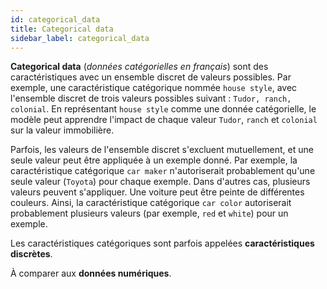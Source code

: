 ```yaml
---
id: categorical_data
title: Categorical data
sidebar_label: categorical_data
---
```

**Categorical data** (*données catégorielles en français*) sont des caractéristiques avec un ensemble discret de valeurs possibles. Par exemple, une caractéristique catégorique nommée ```house style```, avec l'ensemble discret de trois valeurs possibles suivant : ```Tudor, ranch, colonial```. En représentant ```house style``` comme une donnée catégorielle, le modèle peut apprendre l'impact de chaque valeur ```Tudor```, ```ranch``` et ```colonial``` sur la valeur immobilière.

Parfois, les valeurs de l'ensemble discret s'excluent mutuellement, et une seule valeur peut être appliquée à un exemple donné. Par exemple, la caractéristique catégorique ```car maker``` n'autoriserait probablement qu'une seule valeur (```Toyota```) pour chaque exemple. Dans d'autres cas, plusieurs valeurs peuvent s'appliquer. Une voiture peut être peinte de différentes couleurs. Ainsi, la caractéristique catégorique ```car color``` autoriserait probablement plusieurs valeurs (par exemple, ```red``` et ```white```) pour un exemple.

Les caractéristiques catégoriques sont parfois appelées **caractéristiques discrètes**.

À comparer aux **données numériques**.